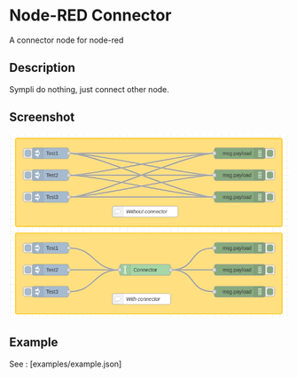 # Node-RED Connector
A connector node for node-red

## Description
Sympli do nothing, just connect other node.

## Screenshot
<img src="https://raw.githubusercontent.com/xylle/node-red-contrib-connector/master/Screenshot/demo.png">

## Example
See : [examples/example.json]

